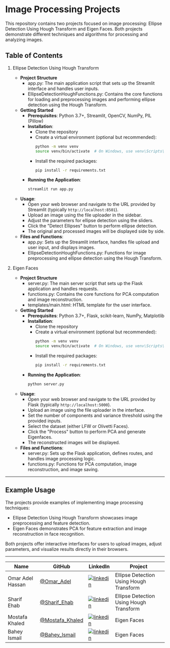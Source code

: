 # Image Processing Projects

This repository contains two projects focused on image processing: Ellipse Detection Using Hough Transform and Eigen Faces. Both projects demonstrate different techniques and algorithms for processing and analyzing images.

## Table of Contents

1. Ellipse Detection Using Hough Transform
   - **Project Structure**
     - app.py: The main application script that sets up the Streamlit interface and handles user inputs.
     - EllipseDetectionHoughFunctions.py: Contains the core functions for loading and preprocessing images and performing ellipse detection using the Hough Transform.
   - **Getting Started**
     - **Prerequisites**: Python 3.7+, Streamlit, OpenCV, NumPy, PIL (Pillow)
     - **Installation**:
       - Clone the repository
       - Create a virtual environment (optional but recommended):
         ```bash
         python -m venv venv
         source venv/bin/activate  # On Windows, use venv\Scripts\activate
         ```
       - Install the required packages:
         ```bash
         pip install -r requirements.txt
         ```
     - **Running the Application**:
       ```bash
       streamlit run app.py
       ```
   - **Usage**:
     - Open your web browser and navigate to the URL provided by Streamlit (typically `http://localhost:8501`).
     - Upload an image using the file uploader in the sidebar.
     - Adjust the parameters for ellipse detection using the sliders.
     - Click the "Detect Ellipses" button to perform ellipse detection.
     - The original and processed images will be displayed side by side.
   - **Files and Functions**:
     - app.py: Sets up the Streamlit interface, handles file upload and user input, and displays images.
     - EllipseDetectionHoughFunctions.py: Functions for image preprocessing and ellipse detection using the Hough Transform.

2. Eigen Faces
   - **Project Structure**
     - server.py: The main server script that sets up the Flask application and handles requests.
     - functions.py: Contains the core functions for PCA computation and image reconstruction.
     - templates/main.html: HTML template for the user interface.
   - **Getting Started**
     - **Prerequisites**: Python 3.7+, Flask, scikit-learn, NumPy, Matplotlib
     - **Installation**:
       - Clone the repository
       - Create a virtual environment (optional but recommended):
         ```bash
         python -m venv venv
         source venv/bin/activate  # On Windows, use venv\Scripts\activate
         ```
       - Install the required packages:
         ```bash
         pip install -r requirements.txt
         ```
     - **Running the Application**:
       ```bash
       python server.py
       ```
   - **Usage**:
     - Open your web browser and navigate to the URL provided by Flask (typically `http://localhost:5000`).
     - Upload an image using the file uploader in the interface.
     - Set the number of components and variance threshold using the provided inputs.
     - Select the dataset (either LFW or Olivetti Faces).
     - Click the "Process" button to perform PCA and generate Eigenfaces.
     - The reconstructed images will be displayed.
   - **Files and Functions**:
     - server.py: Sets up the Flask application, defines routes, and handles image processing logic.
     - functions.py: Functions for PCA computation, image reconstruction, and image saving.

---

## Example Usage

The projects provide examples of implementing image processing techniques:
- Ellipse Detection Using Hough Transform showcases image preprocessing and feature detection.
- Eigen Faces demonstrates PCA for feature extraction and image reconstruction in face recognition.

Both projects offer interactive interfaces for users to upload images, adjust parameters, and visualize results directly in their browsers.

---

| Name | GitHub | LinkedIn | Project |
| ---- | ------ | -------- | -------- |
| Omar Adel Hassan | [@Omar_Adel](https://github.com/omar-adel1) | [![linkedin](https://img.shields.io/badge/linkedin-0A66C2?style=for-the-badge&logo=linkedin&logoColor=white)](https://www.linkedin.com/in/omar-adel-59b707231/) | Ellipse Detection Using Hough Transform |
| Sharif Ehab | [@Sharif_Ehab](https://github.com/SharifEhab) | [![linkedin](https://img.shields.io/badge/linkedin-0A66C2?style=for-the-badge&logo=linkedin&logoColor=white)](https://www.linkedin.com/in/sharif-elmasry-b167a3252/) | Ellipse Detection Using Hough Transform |
| Mostafa Khaled | [@Mostafa_Khaled](https://github.com/MostafaDarwish93) | [![linkedin](https://img.shields.io/badge/linkedin-0A66C2?style=for-the-badge&logo=linkedin&logoColor=white)](https://www.linkedin.com/in/mostafa-darwish-75a29225b/) | Eigen Faces |
| Bahey Ismail | [@Bahey_Ismail ](https://github.com/Bahey1200022) | [![linkedin](https://img.shields.io/badge/linkedin-0A66C2?style=for-the-badge&logo=linkedin&logoColor=white)](https://www.linkedin.com/in/bahey-ismail-1602431a4/) | Eigen Faces |
